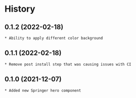 # History

## 0.1.2 (2022-02-18)
    * Ability to apply different color background

## 0.1.1 (2022-02-18)
    * Remove post install step that was causing issues with CI

## 0.1.0 (2021-12-07)
    * Added new Springer hero component
